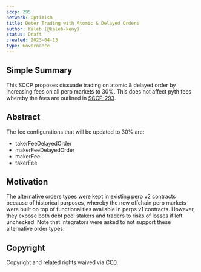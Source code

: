 ```yaml
---
sccp: 295
network: Optimism
title: Deter Trading with Atomic & Delayed Orders
author: Kaleb (@kaleb-keny)
status: Draft
created: 2023-04-13
type: Governance
---
```


## Simple Summary

<!--"If you can't explain it simply, you don't understand it well enough." Provide a simplified and layman-accessible explanation of the SCCP.-->

This SCCP proposes dissuade trading on atomic & delayed order by increasing fees on all perp markets to 30%. This does not affect pyth fees whereby the fees are outlined in [SCCP-293](https://sips.synthetix.io/sccp/sccp-293/).

## Abstract

<!--A short (~200 word) description of the variable change proposed.-->
The fee configurations that will be updated to 30% are:
- takerFeeDelayedOrder
- makerFeeDelayedOrder
- makerFee
- takerFee

## Motivation

<!--The motivation is critical for SCCPs that want to update variables within Synthetix. It should clearly explain why the existing variable is not incentive aligned. SCCP submissions without sufficient motivation may be rejected outright.-->

The alternative orders types were kept in existing perp v2 contracts because of historical purposes, whereby the new offchain perp markets were built on top of functionalities available in perps v1 contracts. However, they expose both debt pool stakers and traders to risks of losses if left unchecked. Note that integrators were asked to not support these alternative order types.


## Copyright

Copyright and related rights waived via [CC0](https://creativecommons.org/publicdomain/zero/1.0/).
